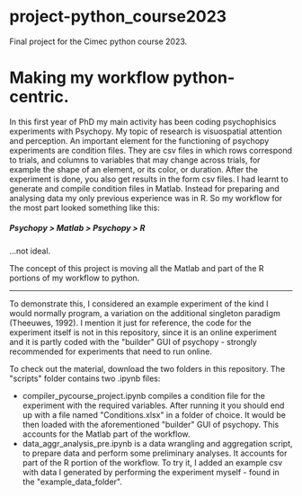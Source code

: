 # project-python_course2023
Final project for the Cimec python course 2023.

# Making my workflow python-centric.

In this first year of PhD my main activity has been coding psychophisics experiments with Psychopy. My topic of research is visuospatial attention and perception. 
An important element for the functioning of psychopy experiments are condition files. They are csv files in which rows correspond to trials, and columns to variables that may change across trials, for example the shape of an element, or its color, or duration. 
After the experiment is done, you also get results in the form csv files. 
I had learnt to generate and compile condition files in Matlab. Instead for preparing and analysing data my only previous experience was in R. 
So my workflow for the most part looked something like this: 
##### Psychopy > Matlab > Psychopy > R 
...not ideal. 

The concept of this project is moving all the Matlab and part of the R portions of my workflow to python. 

---

To demonstrate this, I considered an example experiment of the kind I would normally program, a variation on the additional singleton paradigm (Theeuwes, 1992). I mention it just for reference, the code for the experiment itself is not in this repository, since it is an online experiment and it is partly coded with the "builder" GUI of psychopy - strongly recommended for experiments that need to run online. 

To check out the material, download the two folders in this repository.
The "scripts" folder contains two .ipynb files:
  - compiler_pycourse_project.ipynb compiles a condition file for the experiment with the required variables.
    After running it you should end up with a file named "Conditions.xlsx" in a folder of choice.
    It would be then loaded with the aforementioned "builder" GUI of psychopy.
    This accounts for the Matlab part of the workflow.
  - data_aggr_analysis_pre.ipynb is a data wrangling and aggregation script, to prepare data and perform some preliminary analyses.
    It accounts for part of the R portion of the workflow.
    To try it, I added an example csv with data I generated by performing the experiment myself - found in the "example_data_folder".

  
    
